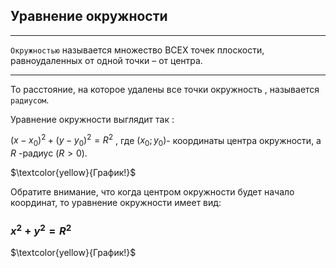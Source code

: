 ## Уравнение окружности
***
`Окружностью` называется множество ВСЕХ точек плоскости, равноудаленных от одной точки – от центра. 
***
То расстояние, на которое удалены все точки окружность , называется `радиусом`.

Уравнение окружности выглядит так :

$(x-x_0)^2+(y-y_0)^2=R^2$ , где $(x_0;y_0)$- координаты центра окружности, а $R$ -радиус ($R>0$).

 $\textcolor{yellow}{График!}$
  
  
Обратите внимание, что когда центром окружности будет начало координат, то уравнение окружности имеет вид:

### $x^2+y^2=R^2$

 $\textcolor{yellow}{График!}$
